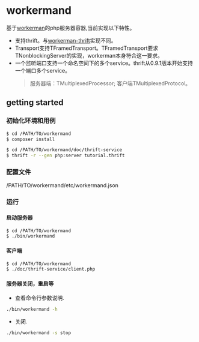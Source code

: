# workermand
基于[workerman](http://www.workerman.net)的php服务器容器,当前实现以下特性。
- 支持thrift。与[workerman-thrift](https://github.com/walkor/workerman-thrift)实现不同。
- Transport支持TFramedTransport。TFramedTransport要求TNonblockingServer的实现，workerman本身符合这一要求。
- 一个监听端口支持一个命名空间下的多个service。thrift从0.9.1版本开始支持一个端口多个service。
    >服务器端：TMultiplexedProcessor;
    >客户端TMultiplexedProtocol。

## getting started
### 初始化环境和用例
```sh
$ cd /PATH/TO/workermand
$ composer install

$ cd /PATH/TO/workermand/doc/thrift-service
$ thrift -r --gen php:server tutorial.thrift
```

### 配置文件
/PATH/TO/workermand/etc/workermand.json

### 运行
#### 启动服务器
```sh
$ cd /PATH/TO/workermand
$ ./bin/workermand
```

#### 客户端
```sh
$ cd /PATH/TO/workermand
$ ./doc/thrift-service/client.php
```

#### 服务器关闭，重启等
- 查看命令行参数说明.
```sh
./bin/workermand -h
```
- 关闭.
```sh
./bin/workermand -s stop
```
